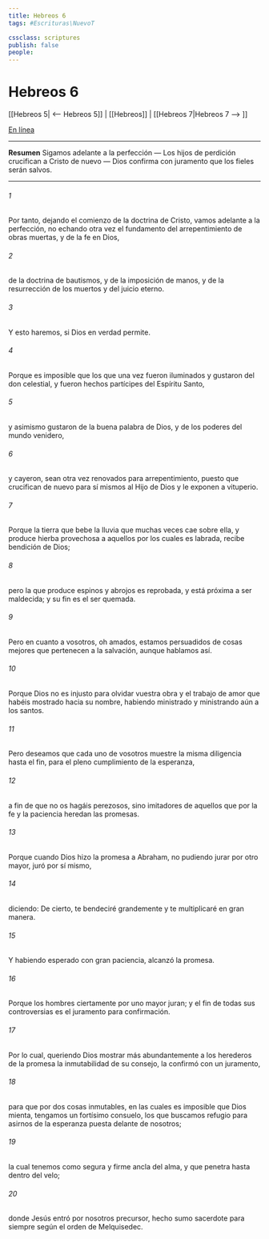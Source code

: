 ```yaml
---
title: Hebreos 6
tags: #Escrituras\NuevoT

cssclass: scriptures
publish: false
people:
---
```


# Hebreos 6
[[Hebreos 5| <-- Hebreos 5]] | [[Hebreos]] | [[Hebreos 7|Hebreos 7 --> ]]

[En línea](https://churchofjesuschrist.org/study/scriptures/nt/heb/6?lang=spa)

---
__Resumen__
Sigamos adelante a la perfección — Los hijos de perdición crucifican a Cristo de nuevo — Dios confirma con juramento que los fieles serán salvos.

---
###### 1 
Por tanto, dejando el comienzo de la doctrina de Cristo, vamos adelante a la perfección, no echando otra vez el fundamento del arrepentimiento de obras muertas, y de la fe en Dios,

###### 2 
de la doctrina de bautismos, y de la imposición de manos, y de la resurrección de los muertos y del juicio eterno.

###### 3 
Y esto haremos, si Dios en verdad  permite.

###### 4 
Porque es imposible que los que una vez fueron iluminados y gustaron del don celestial, y fueron hechos partícipes del Espíritu Santo,

###### 5 
y asimismo gustaron de la buena palabra de Dios, y de los poderes del mundo venidero,

###### 6 
y cayeron, sean otra vez renovados para arrepentimiento, puesto que crucifican de nuevo para sí mismos al Hijo de Dios y le exponen a vituperio.

###### 7 
Porque la tierra que bebe la lluvia que muchas veces cae sobre ella, y produce hierba provechosa a aquellos por los cuales es labrada, recibe bendición de Dios;

###### 8 
pero la que produce espinos y abrojos es reprobada, y está próxima a ser maldecida; y su fin es el ser quemada.

###### 9 
Pero en cuanto a vosotros, oh amados, estamos persuadidos de cosas mejores que pertenecen a la salvación, aunque hablamos así.

###### 10 
Porque Dios no es injusto para olvidar vuestra obra y el trabajo de amor que habéis mostrado hacia su nombre, habiendo ministrado y ministrando aún a los santos.

###### 11 
Pero deseamos que cada uno de vosotros muestre la misma diligencia hasta el fin, para el pleno cumplimiento de la esperanza,

###### 12 
a fin de que no os hagáis perezosos, sino imitadores de aquellos que por la fe y la paciencia heredan las promesas.

###### 13 
Porque cuando Dios hizo la promesa a Abraham, no pudiendo jurar por otro mayor, juró por sí mismo,

###### 14 
diciendo: De cierto, te bendeciré grandemente y te multiplicaré en gran manera.

###### 15 
Y habiendo esperado con gran paciencia, alcanzó la promesa.

###### 16 
Porque los hombres ciertamente por uno mayor  juran; y el fin de todas sus controversias es el juramento para confirmación.

###### 17 
Por lo cual, queriendo Dios mostrar más abundantemente a los herederos de la promesa la inmutabilidad de su consejo, la confirmó con un juramento,

###### 18 
para que por dos cosas inmutables, en las cuales es imposible que Dios mienta, tengamos un fortísimo consuelo, los que buscamos refugio para asirnos de la esperanza puesta delante de nosotros;

###### 19 
la cual tenemos como segura y firme ancla del alma, y que penetra hasta dentro del velo;

###### 20 
donde Jesús entró por nosotros  precursor, hecho sumo sacerdote para siempre según el orden de Melquisedec.

